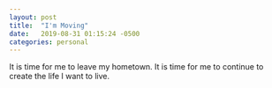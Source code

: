 ```yaml
---
layout: post
title:  "I'm Moving"
date:   2019-08-31 01:15:24 -0500
categories: personal
---
```

It is time for me to leave my hometown. It is time for me to continue to create the life I want to live.
